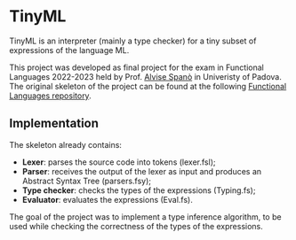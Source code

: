 # TinyML
TinyML is an interpreter (mainly a type checker) for a tiny subset of expressions of the language ML.

This project was developed as final project for the exam in Functional Languages 2022-2023 held by Prof. [Alvise Spanò](https://github.com/alvisespano) in Univeristy of Padova. 
The original skeleton of the project can be found at the following [Functional Languages repository](https://github.com/alvisespano/FunctionalLanguages-UniPD/tree/main/2022-23/TinyML).

## Implementation
The skeleton already contains:
- **Lexer**: parses the source code into tokens (lexer.fsl);
- **Parser**: receives the output of the lexer as input and produces an Abstract Syntax Tree (parsers.fsy);
- **Type checker**: checks the types of the expressions (Typing.fs);
- **Evaluator**: evaluates the expressions (Eval.fs).

The goal of the project was to implement a type inference algorithm, to be used while checking the correctness of the types of the expressions.
